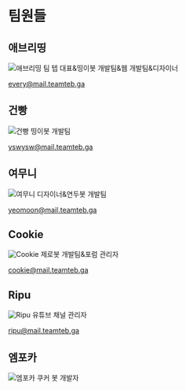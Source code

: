 # 팀원들
## 애브리띵
![애브리띵](https://cdn.discordapp.com/avatars/694017913723682946/77be0571d716ecca75d8b1545dd4b0a9.webp?size=1024)
팀 텝 대표&띵이봇 개발팀&웹 개발팀&디자이너

every@mail.teamteb.ga
## 건빵
![건빵](https://cdn.discordapp.com/avatars/745848200195473490/38e8c0f334c350d7cbe58356e6f74c52.webp?size=1024)
띵이봇 개발팀

yswysw@mail.teamteb.ga
## 여무니
![여무니](https://cdn.discordapp.com/avatars/724862211251765250/d4140686cdd1f51a1e272c99a604e846.webp?size=1024)
디자이너&연두봇 개발팀

yeomoon@mail.teamteb.ga
## Cookie
![Cookie](https://cdn.discordapp.com/avatars/653075791814590487/10e541608bfbb15864a8adb739717ebd.webp?size=1024)
제로봇 개발팀&포럼 관리자

cookie@mail.teamteb.ga
## Ripu
![Ripu](https://cdn.discordapp.com/avatars/752340374961389628/4b166596c1cbb11d6f6f3a4ad92a078e.webp?size=1024)
유튜브 채널 관리자

ripu@mail.teamteb.ga
## 엠포카
![엠포카](https://cdn.discordapp.com/avatars/488670402118156298/74e6626ffd3546ebd2cdd238559dc133.webp?size=1024)
쿠커 봇 개발자
